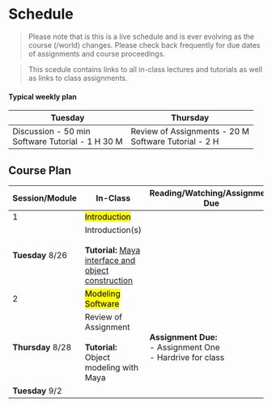 # Schedule
<!--removes sidebar outline-->
<style>
    @media (min-width: 768px) {
        .col-md-9 {
            width: 100% !important;
        }
        
        .d-md-block {
        display: none !important;
        }
        
        #component-content{
            margin-left:0 !important;
        }
    }
</style>

<!--jump to anchor tag adjusted to header height offset-->
<script>
    // Get the header element
    let header = document.querySelector('header');
    
    // Get the height of the header
    document.querySelectorAll('a[href^="#"]')
    .forEach(function (anchor) {
        anchor.addEventListener('click', 
        function (event) {
            event.preventDefault();
    
            // Get the target element that 
            // the anchor link points to
            let target = document.querySelector(
                this.getAttribute('href')
            );
            
            let headerHeight = header.offsetHeight*2;
            
            let targetPosition = target
                .getBoundingClientRect().top - headerHeight;
    
            window.scrollTo({
                top: targetPosition + window.scrollY,
                behavior: 'smooth'
            });
        });
    });
    </script>

> Please note that is this is a live schedule and is ever evolving as the course (/world) changes. Please check back frequently for due dates of assignments and course proceedings.

> This scedule contains links to all in-class lectures and tutorials as well as links to class assignments.

#### Typical weekly plan

| Tuesday | Thursday |
| --- | --- |
| Discussion - 50 min <br> Software Tutorial - 1 H 30 M| Review of Assignments - 20 M<br>Software Tutorial - 2 H

## Course Plan

|Session/Module |In-Class | Reading/Watching/Assignment Due |
|---|---|---|
|1|<mark>Introduction</mark>||
|**Tuesday** 8/26|Introduction(s)<br><br>**Tutorial:** [Maya interface and object construction](./1_MayaInterface.md)||
|2|<mark>Modeling Software</mark>||
|**Thursday** 8/28|Review of Assignment<br><br>**Tutorial:** Object modeling with Maya|**Assignment Due:**<br>- Assignment One<br>- Hardrive for class|
|**Tuesday** 9/2|||







